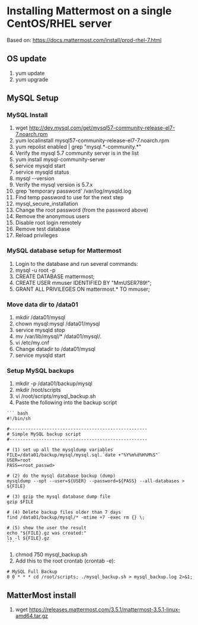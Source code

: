 # Installing Mattermost on a single CentOS/RHEL server

Based on: https://docs.mattermost.com/install/prod-rhel-7.html

## OS update
1. yum update
1. yum upgrade

## MySQL Setup

### MySQL Install
1. wget http://dev.mysql.com/get/mysql57-community-release-el7-7.noarch.rpm
1. yum localinstall mysql57-community-release-el7-7.noarch.rpm
1. yum repolist enabled | grep "mysql.\*-community.\*"
  1. Verify the mysql 5.7 community server is in the list
1. yum install mysql-community-server
1. service mysqld start
1. service mysqld status
1. mysql --version
  1. Verify the mysql version is 5.7.x
1. grep 'temporary password' /var/log/mysqld.log  
  1. Find temp password to use for the next step
1. mysql_secure_installation
  1. Change the root password (from the password above)
  1. Remove the anonymous users
  1. Disable root login remotely
  1. Remove test database
  1. Reload privileges
  
### MySQL database setup for Mattermost
1. Login to the database and run several commands:
  1. mysql -u root -p 
  1. CREATE DATABASE mattermost;
  1. CREATE USER mmuser IDENTIFIED BY "MmUSER789!";
  1. GRANT ALL PRIVILEGES ON mattermost.* TO mmuser;

### Move data dir to /data01
1. mkdir /data01/mysql
1. chown mysql:mysql /data01/mysql
1. service mysqld stop
1. mv /var/lib/mysql/* /data01/mysql/.
1. vi /etc/my.cnf
  1. Change datadir to /data01/mysql
1. service mysqld start

### Setup MySQL backups
1. mkdir -p /data01/backup/mysql
1. mkdir /root/scripts
1. vi /root/scripts/mysql_backup.sh
  1. Paste the following into the backup script
  
    ``` bash
    #!/bin/sh

    #----------------------------------------------------
    # Simple MySQL backup script
    #----------------------------------------------------

    # (1) set up all the mysqldump variables
    FILE=/data01/backup/mysql/mysql.sql.`date +"%Y%m%d%H%M%S"`
    USER=root
    PASS=<root_passwd>

    # (2) do the mysql database backup (dump)
    mysqldump --opt --user=${USER} --password=${PASS} --all-databases > ${FILE}

    # (3) gzip the mysql database dump file
    gzip $FILE

    # (4) Delete backup files older than 7 days
    find /data01/backup/mysql/* -mtime +7 -exec rm {} \;

    # (5) show the user the result
    echo "${FILE}.gz was created:"
    ls -l ${FILE}.gz  
    ```
1. chmod 750 mysql_backup.sh
1. Add this to the root crontab (crontab -e):

``` cron
# MySQL Full Backup
0 0 * * * cd /root/scripts; ./mysql_backup.sh > mysql_backup.log 2>&1;
```



## MatterMost install
1. wget https://releases.mattermost.com/3.5.1/mattermost-3.5.1-linux-amd64.tar.gz
 



